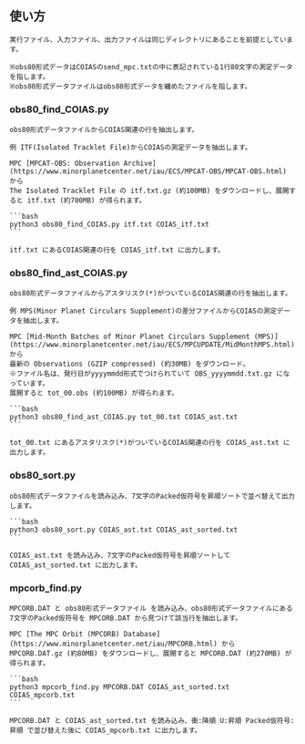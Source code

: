 ## 使い方

    実行ファイル、入力ファイル、出力ファイルは同じディレクトリにあることを前提としています。

    ※obs80形式データはCOIASのsend_mpc.txtの中に表記されている1行80文字の測定データを指します。
    ※obs80形式データファイルはobs80形式データを纏めたファイルを指します。


### obs80_find_COIAS.py

    obs80形式データファイルからCOIAS関連の行を抽出します。

    例 ITF(Isolated Tracklet File)からCOIASの測定データを抽出します。

    MPC [MPCAT-OBS: Observation Archive](https://www.minorplanetcenter.net/iau/ECS/MPCAT-OBS/MPCAT-OBS.html) から
    The Isolated Tracklet File の itf.txt.gz (約100MB) をダウンロードし、展開すると itf.txt (約700MB) が得られます。

    ```bash
    python3 obs80_find_COIAS.py itf.txt COIAS_itf.txt
    ```

    itf.txt にあるCOIAS関連の行を COIAS_itf.txt に出力します。


### obs80_find_ast_COIAS.py

    obs80形式データファイルからアスタリスク(*)がついているCOIAS関連の行を抽出します。

    例 MPS(Minor Planet Circulars Supplement)の差分ファイルからCOIASの測定データを抽出します。

    MPC [Mid-Month Batches of Minor Planet Circulars Supplement (MPS)](https://www.minorplanetcenter.net/iau/ECS/MPCUPDATE/MidMonthMPS.html) から
    最新の Observations (GZIP compressed) (約30MB) をダウンロード。
    ※ファイル名は、発行日がyyyymmdd形式でつけられていて OBS_yyyymmdd.txt.gz になっています。
    展開すると tot_00.obs (約100MB) が得られます。

    ```bash
    python3 obs80_find_ast_COIAS.py tot_00.txt COIAS_ast.txt
    ```

    tot_00.txt にあるアスタリスク(*)がついているCOIAS関連の行を COIAS_ast.txt に出力します。


### obs80_sort.py

    obs80形式データファイルを読み込み、7文字のPacked仮符号を昇順ソートで並べ替えて出力します。

    ```bash
    python3 obs80_sort.py COIAS_ast.txt COIAS_ast_sorted.txt
    ```

    COIAS_ast.txt を読み込み、7文字のPacked仮符号を昇順ソートして COIAS_ast_sorted.txt に出力します。


### mpcorb_find.py

    MPCORB.DAT と obs80形式データファイル を読み込み、obs80形式データファイルにある7文字のPacked仮符号を MPCORB.DAT から見つけて該当行を抽出します。

    MPC [The MPC Orbit (MPCORB) Database](https://www.minorplanetcenter.net/iau/MPCORB.html) から
    MPCORB.DAT.gz (約80MB) をダウンロードし、展開すると MPCORB.DAT (約270MB) が得られます。

    ```bash
    python3 mpcorb_find.py MPCORB.DAT COIAS_ast_sorted.txt COIAS_mpcorb.txt
    ```

    MPCORB.DAT と COIAS_ast_sorted.txt を読み込み、衝:降順 U:昇順 Packed仮符号:昇順 で並び替えた後に COIAS_mpcorb.txt に出力します。

